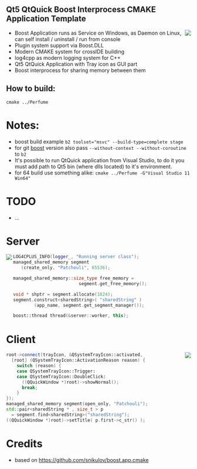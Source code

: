 Qt5 QtQuick Boost Interprocess CMAKE Application Template
---------------------------------------------------------

<img align="right" src="http://www.eisenberg.com/media/product/2ef/j-ose-by-eisenberg-paris-9b5.png">

 - Boost Application runs as Service on Windows, as Daemon on Linux, can self install / uninstall / run from console
 - Plugin system support via Boost.DLL
 - Modern CMAKE system for crossIDE building
 - log4cpp as modern logging system for C++
 - Qt5 QtQuick Application with Tray icon as GUI part
 - Boost interprocess for sharing memory between them
 
How to build:
-------------

``` shell
cmake ../Perfume
```

Notes:
======

 - boost build example `b2 toolset="msvc" --build-type=complete stage`
 - for git [boost](https://github.com/boostorg/boost) version also pass `--without-context --without-coroutine` to `b2`
 - It's possible to run QtQuick application from Visual Studio, to do it you must add path to Qt5 bin (where dlls located) to it's environment.
 - for 64 build use something alike: `cmake ../Perfume -G"Visual Studio 11 Win64"`

TODO
====

 - ...

Server
======

<img align="left" src="http://cdn.flaticon.com/png/256/30983.png">

``` cpp
LOG4CPLUS_INFO(logger_, "Running server class");
managed_shared_memory segment
   (create_only, "Patchouli", 65536);

managed_shared_memory::size_type free_memory = 
                         segment.get_free_memory();

void * shptr = segment.allocate(1024);
segment.construct<sharedString>( "sharedString" )
        (app_name, segment.get_segment_manager());

boost::thread thread(&server::worker, this);
```

Client
======

<img align="right" src="http://cdn.flaticon.com/png/256/33804.png">

``` cpp
root->connect(trayIcon, &QSystemTrayIcon::activated,
  [root] (QSystemTrayIcon::ActivationReason reason) {
    switch (reason) {
    case QSystemTrayIcon::Trigger:
    case QSystemTrayIcon::DoubleClick:
      ((QQuickWindow *)root)->showNormal();
      break;
    }
});
managed_shared_memory segment(open_only, "Patchouli");
std::pair<sharedString * , size_t > p
  = segment.find<sharedString>("sharedString");
((QQuickWindow *)root)->setTitle( p.first->c_str() );
```
 
Credits
=======

 - based on https://github.com/snikulov/boost.app.cmake
